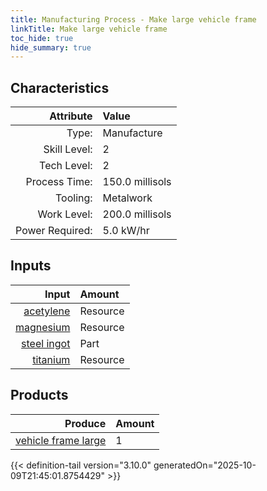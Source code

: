```yaml
---
title: Manufacturing Process - Make large vehicle frame
linkTitle: Make large vehicle frame
toc_hide: true
hide_summary: true
---
```

<!-- This is generated by the MarsSim HelpGenertor, do not edit. -->


## Characteristics

| Attribute      | Value |
|--------:|:------|
|Type:|Manufacture|
|Skill Level:|2|
|Tech Level:|2|
|Process Time:|150.0 millisols|
|Tooling:|Metalwork|
|Work Level:|200.0 millisols|
|Power Required:|5.0 kW/hr|

## Inputs

| Input      | Amount |
|--------:|:------|
|[acetylene](/docs/definitions/resource/acetylene)|Resource|1.0 kg|
|[magnesium](/docs/definitions/resource/magnesium)|Resource|1.0 kg|
|[steel ingot](/docs/definitions/part/steel-ingot)|Part|10|
|[titanium](/docs/definitions/resource/titanium)|Resource|0.2 kg|

## Products


| Produce      | Amount |
|--------:|:------|
|[vehicle frame large](/docs/definitions/part/vehicle-frame-large)|1|



{{< definition-tail version="3.10.0" generatedOn="2025-10-09T21:45:01.8754429" >}}



